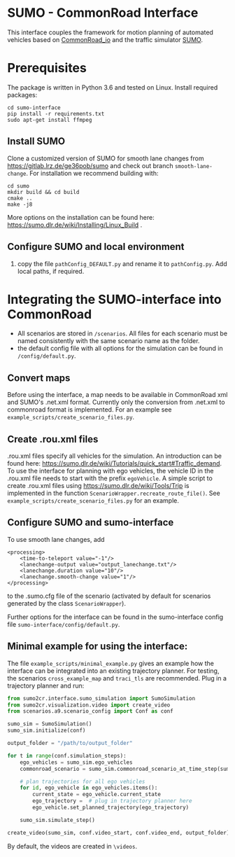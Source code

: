 # SUMO - CommonRoad Interface

This interface couples the framework for motion planning of automated vehicles based on [CommonRoad_io](https://pypi.org/project/commonroad-io/) and the traffic simulator [SUMO](https://sumo.dlr.de).

# Prerequisites
The package is written in Python 3.6 and tested on Linux.
Install required packages:
```console
cd sumo-interface
pip install -r requirements.txt
sudo apt-get install ffmpeg
```

## Install SUMO

Clone a customized version of SUMO for smooth lane changes from https://gitlab.lrz.de/ge36pob/sumo and check out branch `smooth-lane-change`.
For installation we recommend building with:
```
cd sumo
mkdir build && cd build
cmake ..
make -j8
```
More options on the installation can be found here: https://sumo.dlr.de/wiki/Installing/Linux_Build .

## Configure SUMO and local environment
1. copy the file `pathConfig_DEFAULT.py` and rename it to `pathConfig.py`. Add local paths, if required.

# Integrating the SUMO-interface into CommonRoad
- All scenarios are stored in `/scenarios`. All files for each scenario must be named consistently with the same scenario name as the folder.
- the default config file with all options for the simulation can be found in `/config/default.py`.

## Convert maps
Before using the interface, a map needs to be available in CommonRoad xml and SUMO's .net.xml format. Currently only the conversion from .net.xml to commonroad format is implemented. For an example see `example_scripts/create_scenario_files.py`.

## Create .rou.xml files
.rou.xml files specify all vehicles for the simulation. An introduction can be found here: https://sumo.dlr.de/wiki/Tutorials/quick_start#Traffic_demand.
To use the interface for planning with ego vehicles, the vehicle ID in the .rou.xml file needs to start with the prefix `egoVehicle`.
A simple script to create .rou.xml files using https://sumo.dlr.de/wiki/Tools/Trip is implemented in the function
`ScenarioWrapper.recreate_route_file()`. See `example_scripts/create_scenario_files.py` for an example.

## Configure SUMO and sumo-interface
To use smooth lane changes, add
~~~~
<processing>
	<time-to-teleport value="-1"/>
	<lanechange-output value="output_lanechange.txt"/>
	<lanechange.duration value="10"/>
	<lanechange.smooth-change value="1"/>
</processing>
~~~~
to the .sumo.cfg file of the scenario (activated by default for scenarios generated by the class `ScenarioWrapper`).

Further options for the interface can be found in the sumo-interface config file `sumo-interface/config/default.py`.

## Minimal example for using the interface:
The file `example_scripts/minimal_example.py` gives an example how the interface can be integrated into an existing trajectory planner. For testing, the scenarios `cross_example_map` and `traci_tls` are recommended.
Plug in a trajectory planner and run:
```python
from sumo2cr.interface.sumo_simulation import SumoSimulation
from sumo2cr.visualization.video import create_video
from scenarios.a9.scenario_config import Conf as conf

sumo_sim = SumoSimulation()
sumo_sim.initialize(conf)

output_folder = "/path/to/output_folder"

for t in range(conf.simulation_steps):
    ego_vehicles = sumo_sim.ego_vehicles
    commonroad_scenario = sumo_sim.commonroad_scenario_at_time_step(sumo_sim.current_time_step)

    # plan trajectories for all ego vehicles
    for id, ego_vehicle in ego_vehicles.items():
        current_state = ego_vehicle.current_state
        ego_trajectory =  # plug in trajectory planner here
        ego_vehicle.set_planned_trajectory(ego_trajectory)

    sumo_sim.simulate_step()

create_video(sumo_sim, conf.video_start, conf.video_end, output_folder)
```
By default, the videos are created in `\videos`.
